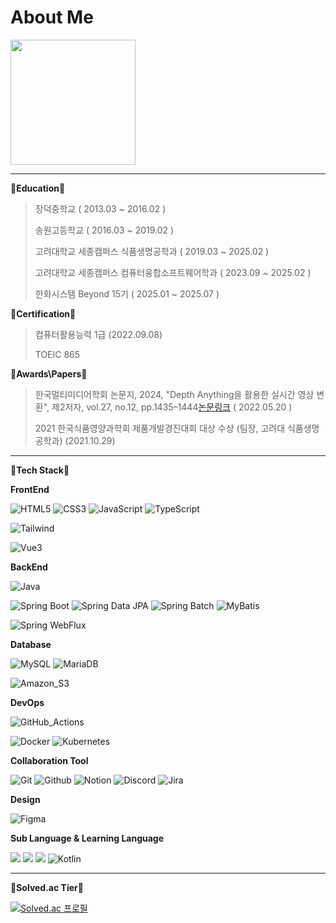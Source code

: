 # About Me

<a href="https://github.com/anuraghazra/github-readme-stats">
  <img height=200 align="center" src="https://github-readme-stats.vercel.app/api?username=sezeme&theme=tokyonight)" />
</a> 

---

**🏫Education🏫**
> 장덕중학교 ( 2013.03 ~ 2016.02 )
>
> 송원고등학교 ( 2016.03 ~ 2019.02 )
>
> 고려대학교 세종캠퍼스 식품생명공학과 ( 2019.03 ~ 2025.02 )
>
> 고려대학교 세종캠퍼스 컴퓨터융합소프트웨어학과 ( 2023.09 ~ 2025.02 )
>
> 한화시스템 Beyond 15기 ( 2025.01 ~ 2025.07 )

**🏅Certification🏅**
> 컴퓨터활용능력 1급 (2022.09.08)
>
> TOEIC 865
<!-- SQLD ( 2024.09.20 )
>
> 
> 정보처리기사 ( 2024.12.11 ) -->

**🥇Awards\Papers🥇**
> 한국멀티미디어학회 논문지, 2024, "Depth Anything을 활용한 실시간 영상 변환", 제2저자, vol.27, no.12, pp.1435–1444[논문링크](https://www.kci.go.kr/kciportal/ci/sereArticleSearch/ciSereArtiView.kci?sereArticleSearchBean.artiId=ART003162339) ( 2022.05.20 )
>
> 2021 한국식품영양과학회 제품개발경진대회 대상 수상 (팀장, 고려대 식품생명공학과) (2021.10.29)

---

**📘Tech Stack📘**

**FrontEnd**

![HTML5](https://img.shields.io/badge/HTML5-E34F26?style=flat&logo=HTML5&logoColor=white) 
![CSS3](https://img.shields.io/badge/CSS3-1572B6?style=flat&logo=CSS3&logoColor=white)
![JavaScript](https://img.shields.io/badge/JavaScript-F7DF1E?style=flat&logo=JavaScript&logoColor=white) 
![TypeScript](https://img.shields.io/badge/TypeScript-3178C6?style=flat&logo=TypeScript&logoColor=white)

<!-- ![React](https://img.shields.io/badge/React-61DAFB?style=flat&logo=React&logoColor=white)
![NextJS](https://img.shields.io/badge/Next.JS-333333?style=flat&logo=nextdotjs&logoColor=white)
-->
![Tailwind](https://img.shields.io/badge/Tailwind_CSS-06B6D4?style=flat&logo=tailwindcss&logoColor=white)
<!-- ![Recoil](https://img.shields.io/badge/Recoil-3578E5?style=flat&logo=recoil&logoColor=white) -->
![Vue3](https://img.shields.io/badge/Vue3-4FC08D?style=flat&logo=vuedotjs&logoColor=white)

**BackEnd**

![Java](https://img.shields.io/badge/Java-007396?style=flat&logo=openjdk&logoColor=white) 
<!-- ![Node.js](https://img.shields.io/badge/Node.js-339933?style=flat&logo=Node.js&logoColor=white) -->
![Spring Boot](https://img.shields.io/badge/Spring_Boot-569A31?style=flat&logo=spring-boot&logoColor=white) 
![Spring Data JPA](https://img.shields.io/badge/Spring_Data_JPA-6DB33F.svg?&logo=spring-data-JPA)
![Spring Batch](https://img.shields.io/badge/Spring_Batch-6DB33F.svg?&logo=spring-batch)
![MyBatis](https://img.shields.io/badge/MyBatis-FE6602.svg?&logo=mybatis5&logoColor=white)

![Spring WebFlux](https://img.shields.io/badge/Spring_WebFlux-6DB33F.svg?&logo=spring-webflux&logoColor=white)

**Database**

![MySQL](https://img.shields.io/badge/MySQL-4479A1?style=flat&logo=mysql&logoColor=white)
![MariaDB](https://img.shields.io/badge/MariaDB-003545?style=flat&logo=mariadb&logoColor=white)
<!-- ![MongoDB](https://img.shields.io/badge/MongoDB-47A248?style=flat&logo=mongodb&logoColor=white) -->
![Amazon_S3](https://img.shields.io/badge/Amazon_S3-569A31?style=flat&logo=amazons3&logoColor=white) 

**DevOps**
<!--
![Amazon RDS](https://img.shields.io/badge/Amazon_RDS-527FFF?style=flat&logo=amazonrds&logoColor=white) 
![Amazon Route 53](https://img.shields.io/badge/Amazon_Route_53-8C4FFF?style=flat&logo=amazonroute53&logoColor=white) 
![Amazon EC2](https://img.shields.io/badge/Amazon_EC2-FF9900?style=flat&logo=amazonec2&logoColor=white) -->
![GitHub_Actions](https://img.shields.io/badge/GitHub_Actions-2088FF?style=flat&logo=githubactions&logoColor=white) 

![Docker](https://img.shields.io/badge/Docker-2496ED.svg?&logo=docker&logoColor=white)
![Kubernetes](https://img.shields.io/badge/Kubernetes-326CE5.svg?&logo=kubernetes&logoColor=white)

**Collaboration Tool**

![Git](https://img.shields.io/badge/Git-F05032?style=flat&logo=Git&logoColor=white)
![Github](https://img.shields.io/badge/GitHub-181717?style=flat&logo=GitHub&logoColor=white)
![Notion](https://img.shields.io/badge/Notion-dddddd?style=flat&logo=Notion&logoColor=black)
![Discord](https://img.shields.io/badge/Discord-5865F2?style=flat&logo=Discord&logoColor=white)
![Jira](https://img.shields.io/badge/jira-%230A0FFF.svg?style=flat&logo=jira&logoColor=white)

**Design**

![Figma](https://img.shields.io/badge/Figma-F24E1E?style=flat&logo=Figma&logoColor=white)

**Sub Language & Learning Language**

<img src="https://img.shields.io/badge/C-A8B9CC?style=flat&logo=c&logoColor=white"> <img src="https://img.shields.io/badge/C++-00599C?style=flat&logo=cplusplus&logoColor=white"> <img src="https://img.shields.io/badge/Python-3776AB?style=flat&logo=Python&logoColor=white"> 
![Kotlin](https://img.shields.io/badge/kotlin-%237F52FF.svg?style=flat&logo=kotlin&logoColor=white)


---

**📗Solved.ac Tier📗**

[![Solved.ac
프로필](http://mazassumnida.wtf/api/v2/generate_badge?boj=stella223)](https://solved.ac/stella223)
